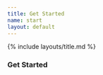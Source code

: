 ```yaml
---
title: Get Started
name: start
layout: default
---
```


{% include layouts/title.md %}

### Get Started












